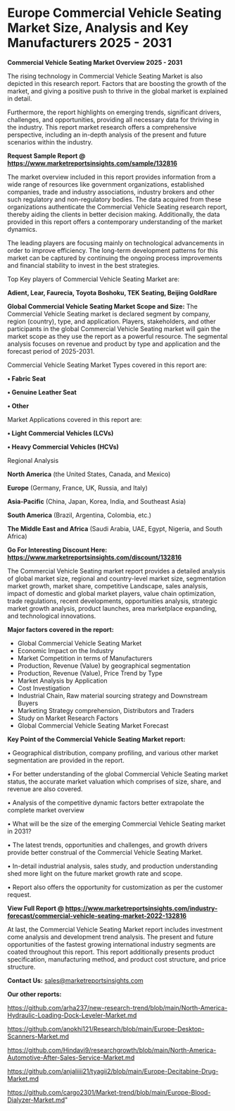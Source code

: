 # Europe Commercial Vehicle Seating Market Size, Analysis and Key Manufacturers 2025 - 2031

<Strong> Commercial Vehicle Seating Market Overview 2025 - 2031</strong>

The rising technology in Commercial Vehicle Seating Market is also depicted in this research report. Factors that are boosting the growth of the market, and giving a positive push to thrive in the global market is explained in detail.

Furthermore, the report highlights on emerging trends, significant drivers, challenges, and opportunities, providing all necessary data for thriving in the industry. This report market research offers a comprehensive perspective, including an in-depth analysis of the present and future scenarios within the industry.

<strong>Request Sample Report @ <a href=https://www.marketreportsinsights.com/sample/132816>https://www.marketreportsinsights.com/sample/132816</a></strong>

The market overview included in this report provides information from a wide range of resources like government organizations, established companies, trade and industry associations, industry brokers and other such regulatory and non-regulatory bodies. The data acquired from these organizations authenticate the Commercial Vehicle Seating research report, thereby aiding the clients in better decision making. Additionally, the data provided in this report offers a contemporary understanding of the market dynamics.

The leading players are focusing mainly on technological advancements in order to improve efficiency. The long-term development patterns for this market can be captured by continuing the ongoing process improvements and financial stability to invest in the best strategies.

Top Key players of Commercial Vehicle Seating Market are:

<strong>Adient, Lear, Faurecia, Toyota Boshoku, TEK Seating, Beijing GoldRare</strong>

<strong><b>Global Commercial Vehicle Seating Market Scope and Size:</b></strong>
The Commercial Vehicle Seating market is declared segment by company, region (country), type, and application. Players, stakeholders, and other participants in the global Commercial Vehicle Seating market will gain the market scope as they use the report as a powerful resource. The segmental analysis focuses on revenue and product by type and application and the forecast period of 2025-2031.

Commercial Vehicle Seating Market Types covered in this report are:

<strong>• Fabric Seat

• Genuine Leather Seat

• Other</strong>

Market Applications covered in this report are:

<strong>• Light Commercial Vehicles (LCVs)

• Heavy Commercial Vehicles (HCVs)</strong> 

Regional Analysis

<strong>North America</strong> (the United States, Canada, and Mexico)

<strong>Europe</strong> (Germany, France, UK, Russia, and Italy)

<strong>Asia-Pacific</strong> (China, Japan, Korea, India, and Southeast Asia)

<strong>South America</strong> (Brazil, Argentina, Colombia, etc.)

<strong>The Middle East and Africa</strong> (Saudi Arabia, UAE, Egypt, Nigeria, and South Africa)

<strong>Go For Interesting Discount Here: <a href=https://www.marketreportsinsights.com/discount/132816>https://www.marketreportsinsights.com/discount/132816</a></strong>

The Commercial Vehicle Seating market report provides a detailed analysis of global market size, regional and country-level market size, segmentation market growth, market share, competitive Landscape, sales analysis, impact of domestic and global market players, value chain optimization, trade regulations, recent developments, opportunities analysis, strategic market growth analysis, product launches, area marketplace expanding, and technological innovations.

<strong><b>Major factors covered in the report:</b></strong>
<ul>
  <li>Global Commercial Vehicle Seating Market </li>
  <li>Economic Impact on the Industry</li>
  <li>Market Competition in terms of Manufacturers</li>
  <li>Production, Revenue (Value) by geographical segmentation</li>
  <li>Production, Revenue (Value), Price Trend by Type</li>
  <li>Market Analysis by Application</li>
  <li>Cost Investigation</li>
  <li>Industrial Chain, Raw material sourcing strategy and Downstream Buyers</li>
  <li>Marketing Strategy comprehension, Distributors and Traders</li>
  <li>Study on Market Research Factors</li>
  <li>Global Commercial Vehicle Seating Market Forecast</li>
</ul>

<strong><b>Key Point of the Commercial Vehicle Seating Market report:</b></strong>

• Geographical distribution, company profiling, and various other market segmentation are provided in the report.

• For better understanding of the global Commercial Vehicle Seating market status, the accurate market valuation which comprises of size, share, and revenue are also covered.

• Analysis of the competitive dynamic factors better extrapolate the complete market overview

• What will be the size of the emerging Commercial Vehicle Seating market in 2031?

• The latest trends, opportunities and challenges, and growth drivers provide better construal of the Commercial Vehicle Seating Market.

• In-detail industrial analysis, sales study, and production understanding shed more light on the future market growth rate and scope.

• Report also offers the opportunity for customization as per the customer request.

<strong><b>View Full Report @ <a href=https://www.marketreportsinsights.com/industry-forecast/commercial-vehicle-seating-market-2022-132816>https://www.marketreportsinsights.com/industry-forecast/commercial-vehicle-seating-market-2022-132816</a></b></strong>


At last, the Commercial Vehicle Seating Market report includes investment come analysis and development trend analysis. The present and future opportunities of the fastest growing international industry segments are coated throughout this report. This report additionally presents product specification, manufacturing method, and product cost structure, and price structure.

<strong>Contact Us:</strong>
sales@marketreportsinsights.com

<strong>Our other reports:</strong>

<a href=https://github.com/arha237/new-research-trend/blob/main/North-America-Hydraulic-Loading-Dock-Leveler-Market.md>https://github.com/arha237/new-research-trend/blob/main/North-America-Hydraulic-Loading-Dock-Leveler-Market.md</a>

<a href=https://github.com/anokhi121/Research/blob/main/Europe-Desktop-Scanners-Market.md>https://github.com/anokhi121/Research/blob/main/Europe-Desktop-Scanners-Market.md</a>

<a href=https://github.com/Hindavi9/researchgrowth/blob/main/North-America-Automotive-After-Sales-Service-Market.md>https://github.com/Hindavi9/researchgrowth/blob/main/North-America-Automotive-After-Sales-Service-Market.md</a>

<a href=https://github.com/anjaliiii21/tyagii2/blob/main/Europe-Decitabine-Drug-Market.md>https://github.com/anjaliiii21/tyagii2/blob/main/Europe-Decitabine-Drug-Market.md</a>

<a href=https://github.com/cargo2301/Market-trend/blob/main/Europe-Blood-Dialyzer-Market.md>https://github.com/cargo2301/Market-trend/blob/main/Europe-Blood-Dialyzer-Market.md</a>"
